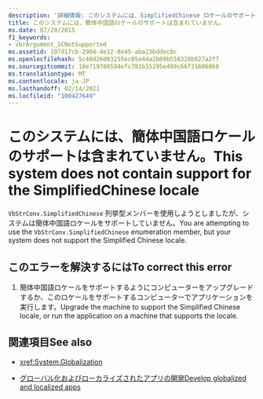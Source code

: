 ```yaml
---
description: '詳細情報: このシステムには、SimplifiedChinese ロケールのサポートが含まれていません'
title: このシステムには、簡体中国語ロケールのサポートは含まれていません。
ms.date: 07/20/2015
f1_keywords:
- vbrArgument_SCNotSupported
ms.assetid: 197d17cb-2904-4e12-8e45-aba23bddec8c
ms.openlocfilehash: 5c40d26d03255ec05e44a2b09b558328b027a2f7
ms.sourcegitcommit: 10e719780594efc781b15295e499c66f316068b8
ms.translationtype: MT
ms.contentlocale: ja-JP
ms.lasthandoff: 02/14/2021
ms.locfileid: "100427649"
---
```

# <a name="this-system-does-not-contain-support-for-the-simplifiedchinese-locale"></a><span data-ttu-id="03bfd-103">このシステムには、簡体中国語ロケールのサポートは含まれていません。</span><span class="sxs-lookup"><span data-stu-id="03bfd-103">This system does not contain support for the SimplifiedChinese locale</span></span>

<span data-ttu-id="03bfd-104">`VbStrConv.SimplifiedChinese` 列挙型メンバーを使用しようとしましたが、システムは簡体中国語ロケールをサポートしていません。</span><span class="sxs-lookup"><span data-stu-id="03bfd-104">You are attempting to use the `VbStrConv.SimplifiedChinese` enumeration member, but your system does not support the Simplified Chinese locale.</span></span>  
  
## <a name="to-correct-this-error"></a><span data-ttu-id="03bfd-105">このエラーを解決するには</span><span class="sxs-lookup"><span data-stu-id="03bfd-105">To correct this error</span></span>  
  
1. <span data-ttu-id="03bfd-106">簡体中国語ロケールをサポートするようにコンピューターをアップグレードするか、このロケールをサポートするコンピューターでアプリケーションを実行します。</span><span class="sxs-lookup"><span data-stu-id="03bfd-106">Upgrade the machine to support the Simplified Chinese locale, or run the application on a machine that supports the locale.</span></span>  
  
## <a name="see-also"></a><span data-ttu-id="03bfd-107">関連項目</span><span class="sxs-lookup"><span data-stu-id="03bfd-107">See also</span></span>

- <xref:System.Globalization>

- [<span data-ttu-id="03bfd-108">グローバル化およびローカライズされたアプリの開発</span><span class="sxs-lookup"><span data-stu-id="03bfd-108">Develop globalized and localized apps</span></span>](/visualstudio/ide/globalizing-and-localizing-applications)
